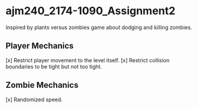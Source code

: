 # ajm240_2174-1090_Assignment2

Inspired by plants versus zombies game about dodging and killing zombies.

## Player Mechanics
[x] Restrict player movement to the level itself.
[x] Restrict collision boundaries to be tight but not too tight.

## Zombie Mechanics
[x] Randomized speed.
